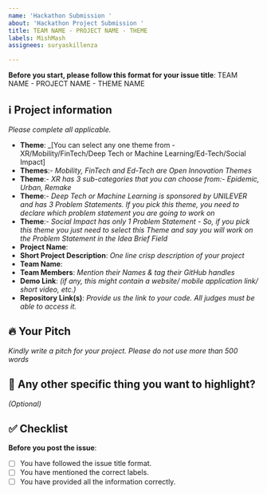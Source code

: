 ```yaml
---
name: 'Hackathon Submission '
about: 'Hackathon Project Submission '
title: TEAM NAME - PROJECT NAME - THEME
labels: MishMash
assignees: suryaskillenza

---
```


**Before you start, please follow this format for your issue title**:
TEAM NAME - PROJECT NAME - THEME NAME

## ℹ️ Project information
_Please complete all applicable._

- **Theme**: _[You can select any one theme from - XR/Mobility/FinTech/Deep Tech or Machine Learning/Ed-Tech/Social Impact]
 - **Themes**:- _Mobility, FinTech and Ed-Tech are Open Innovation Themes_
- **Theme**:- _XR has 3 sub-categories that you can choose from:- Epidemic, Urban, Remake_
- **Theme**:- _Deep Tech or Machine Learning is sponsored by UNILEVER and has 3 Problem Statements. If you pick this theme, you need to declare which problem statement you are going to work on_
- **Theme**:- _Social Impact has only 1 Problem Statement - So, if you pick this theme you just need to select this Theme and say you will work on the Problem Statement in the Idea Brief Field_
- **Project Name**:
- **Short Project Description**: _One line crisp description of your project_
- **Team Name**:
- **Team Members**: _Mention their Names & tag their GitHub handles_
- **Demo Link**: _(if any, this might contain a website/ mobile application link/ short video, etc.)_
- **Repository Link(s)**: _Provide us the link to your code. All judges must be able to access it._


## 🔥 Your Pitch
_Kindly write a pitch for your project. Please do not use more than 500 words_


## 🔦 Any other specific thing you want to highlight?
_(Optional)_

## ✅ Checklist

**Before you post the issue**:
- [ ] You have followed the issue title format.
- [ ] You have mentioned the correct labels.
- [ ] You have provided all the information correctly.
